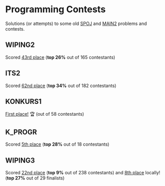 # Programming Contests
Solutions (or attempts) to some old [SPOJ](https://www.spoj.com/) and [MAIN2](https://main2.edu.pl/) problems and contests.

## WIPING2
Scored [43rd place](https://www.spoj.com/WIPING2/ranks/) (**top 26%** out of 165 contestants)

## ITS2
Scored [62nd place](https://www.spoj.com/ITS2/ranks/) (**top 34%** out of 182 contestants)

## KONKURS1
[First place!](https://www.spoj.com/KONKURS1/ranks/) 🏆 (out of 58 contestants)

## K_PROGR
Scored [5th place](https://www.spoj.com/K_PROGR/ranks/) (**top 28%** out of 18 contestants)

## WIPING3
Scored [22nd place](https://www.spoj.com/WIPING3/ranks/) (**top 9%** out of 238 contestants) and [8th place](http://www.wiping.pl/2015/04/ping-3-rozstrzygniety/) locally! (**top 27%** out of 29 finalists)
